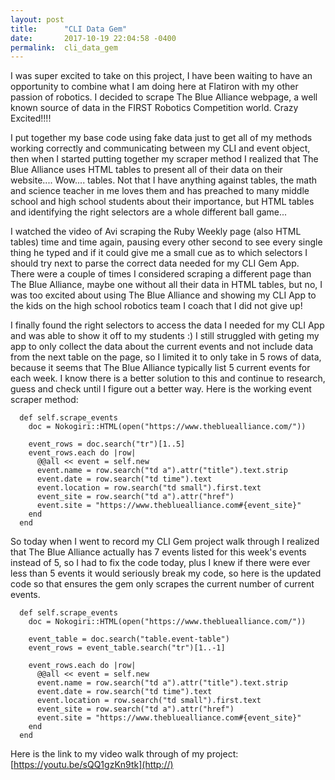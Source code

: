 ```yaml
---
layout: post
title:      "CLI Data Gem"
date:       2017-10-19 22:04:58 -0400
permalink:  cli_data_gem
---
```



I was super excited to take on this project, I have been waiting to have an opportunity to combine what I am doing here at Flatiron with my other passion of robotics.  I decided to scrape The Blue Alliance webpage, a well known source of data in the FIRST Robotics Competition world.  Crazy Excited!!!!

I put together my base code using fake data just to get all of my methods working correctly and communicating between my CLI and event object, then when I started putting together my scraper method I realized that The Blue Alliance uses HTML tables to present all of their data on their website.... Wow.... tables.  Not that I have anything against tables, the math and science teacher in me loves them and has preached to many middle school and high school students about their importance, but HTML tables and identifying the right selectors are a whole different ball game...

I watched the video of Avi scraping the Ruby Weekly page (also HTML tables) time and time again, pausing every other second to see every single thing he typed and if it could give me a small cue as to which selectors I should try next to parse the correct data needed for my CLI Gem App.  There were a couple of times I considered scraping a different page than The Blue Alliance, maybe one without all their data in HTML tables, but no, I was too excited about using The Blue Alliance and showing my CLI App to the kids on the high school robotics team I coach that I did not give up!

I finally found the right selectors to access the data I needed for my CLI App and was able to show it off to my students :)  I still struggled with geting my app to only collect the data about the current events and not include data from the next table on the page, so I limited it to only take in 5 rows of data, because it seems that The Blue Alliance typically list 5 current events for each week.  I know there is a better solution to this and continue to research, guess and check until I figure out a better way.  Here is the working event scraper method:

```
  def self.scrape_events
    doc = Nokogiri::HTML(open("https://www.thebluealliance.com/"))

    event_rows = doc.search("tr")[1..5]
    event_rows.each do |row|
      @@all << event = self.new
      event.name = row.search("td a").attr("title").text.strip
      event.date = row.search("td time").text
      event.location = row.search("td small").first.text
      event_site = row.search("td a").attr("href")
      event.site = "https://www.thebluealliance.com#{event_site}"
    end
  end
```

So today when I went to record my CLI Gem project walk through I realized that The Blue Alliance actually has 7 events listed for this week's events instead of 5, so I had to fix the code today, plus I knew if there were ever less than 5 events it would seriously break my code, so here is the updated code so that ensures the gem only scrapes the current number of current events.

```
  def self.scrape_events
    doc = Nokogiri::HTML(open("https://www.thebluealliance.com/"))

    event_table = doc.search("table.event-table")
    event_rows = event_table.search("tr")[1..-1]

    event_rows.each do |row|
      @@all << event = self.new
      event.name = row.search("td a").attr("title").text.strip
      event.date = row.search("td time").text
      event.location = row.search("td small").first.text
      event_site = row.search("td a").attr("href")
      event.site = "https://www.thebluealliance.com#{event_site}"
    end
  end
```

Here is the link to my video walk through of my project:
[https://youtu.be/sQQ1gzKn9tk](http://)
